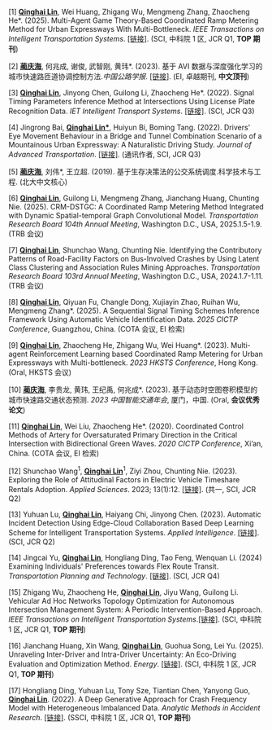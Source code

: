 \[1] **<u>Qinghai Lin</u>**, Wei Huang, Zhigang Wu, Mengmeng Zhang, Zhaocheng He\*. (2025). Multi-Agent Game Theory-Based Coordinated Ramp Metering Method for Urban Expressways With Multi-Bottleneck. _IEEE Transactions on Intelligent Transportation Systems_. [[链接]](https://doi.org/10.1109/TITS.2024.3521460). (SCI, 中科院 1 区, JCR Q1, **TOP 期刊**)

\[2] **<u>蔺庆海</u>**, 何兆成, 谢俊, 武智刚, 黄玮\*. (2023). 基于 AVI 数据与深度强化学习的城市快速路匝道协调控制方法._中国公路学报_. [[链接]](https://doi.org/10.19721/j.cnki.1001-7372.2023.10.018). (EI, 卓越期刊, **中文顶刊**)

\[3] **<u>Qinghai Lin</u>**, Jinyong Chen, Guilong Li, Zhaocheng He\*. (2022). Signal Timing Parameters Inference Method at Intersections Using License Plate Recognition Data. _IET Intelligent Transport Systems_. [[链接]](https://doi.org/10.1049/itr2.12198). (SCI, JCR Q3)

\[4] Jingrong Bai, **<u>Qinghai Lin\*</u>**, Huiyun Bi, Boming Tang. (2022). Drivers' Eye Movement Behaviour in a Bridge and Tunnel Combination Scenario of a Mountainous Urban Expressway: A Naturalistic Driving Study. _Journal of Advanced Transportation_. [[链接]](https://doi.org/10.1155/2022/6403277). (通讯作者, SCI, JCR Q3)

\[5] **<u>蔺庆海</u>**, 刘伟\*, 王立超. (2019). 基于生存决策法的公交系统调度.科学技术与工程. (北大中文核心)

\[6] **<u>Qinghai Lin</u>**, Guilong Li, Mengmeng Zhang, Jianchang Huang, Chunting Nie. (2025). CRM-DSTGC: A Coordinated Ramp Metering Method Integrated with Dynamic Spatial-temporal Graph Convolutional Model. _Transportation Research Board 104th Annual Meeting_, Washington D.C., USA, 2025.1.5-1.9. (TRB 会议)

\[7] **<u>Qinghai Lin</u>**, Shunchao Wang, Chunting Nie. Identifying the Contributory Patterns of Road-Facility Factors on Bus-Involved Crashes by Using Latent Class Clustering and Association Rules Mining Approaches. _Transportation Research Board 103rd Annual Meeting_, Washington D.C., USA, 2024.1.7-1.11. (TRB 会议)

\[8] **<u>Qinghai Lin</u>**, Qiyuan Fu, Changle Dong, Xujiayin Zhao, Ruihan Wu, Mengmeng Zhang\*. (2025). A Sequential Signal Timing Schemes Inference Framework Using Automatic Vehicle Identification Data. _2025 CICTP Conference_, Guangzhou, China. (COTA 会议, EI 检索)

\[9] **<u>Qinghai Lin</u>**, Zhaocheng He, Zhigang Wu, Wei Huang\*. (2023). Multi-agent Reinforcement Learning based Coordinated Ramp Metering for Urban Expressways with Multi-bottleneck. _2023 HKSTS Conference_, Hong Kong. (Oral, HKSTS 会议)

\[10] **<u>蔺庆海</u>**, 李贵龙, 黄玮, 王纪禹, 何兆成\*. (2023). 基于动态时空图卷积模型的城市快速路交通状态预测. _2023 中国智能交通年会_, 厦门，中国. (Oral, **会议优秀论文**)

\[11] **<u>Qinghai Lin</u>**, Wei Liu, Zhaocheng He\*. (2020). Coordinated Control Methods of Artery for Oversaturated Primary Direction in the Critical Intersection with Bidirectional Green Waves. _2020 CICTP Conference_, Xi’an, China. (COTA 会议, EI 检索)

\[12] Shunchao Wang<sup>1</sup>, **<u>Qinghai Lin</u>**<sup>1</sup>, Ziyi Zhou, Chunting Nie. (2023). Exploring the Role of Attitudinal Factors in Electric Vehicle Timeshare Rentals Adoption. _Applied Sciences_. 2023; 13(1):12. [[链接]](https://doi.org/10.3390/app13010012). (共一, SCI, JCR Q2)

\[13] Yuhuan Lu, **<u>Qinghai Lin</u>**, Haiyang Chi, Jinyong Chen. (2023). Automatic Incident Detection Using Edge-Cloud Collaboration Based Deep Learning Scheme for Intelligent Transportation Systems. _Applied Intelligence_. [[链接]](https://doi.org/10.1007/s10489-023-04673-7). (SCI, JCR Q2)

\[14] Jingcai Yu, **<u>Qinghai Lin</u>**, Hongliang Ding, Tao Feng, Wenquan Li. (2024) Examining Individuals' Preferences towards Flex Route Transit. _Transportation Planning and Technology_. [[链接]](https://doi.org/10.1080/03081060.2024.2320317). (SCI, JCR Q4)

\[15] Zhigang Wu, Zhaocheng He, **<u>Qinghai Lin</u>**, Jiyu Wang, Guilong Li. Vehicular Ad Hoc Networks Topology Optimization for Autonomous Intersection Management System: A Periodic Intervention-Based Approach. _IEEE Transactions on Intelligent Transportation Systems_.[[链接]](https://doi.org/10.1109/TITS.2024.3412771). (SCI, 中科院 1 区, JCR Q1, **TOP 期刊**)

\[16] Jianchang Huang, Xin Wang, **<u>Qinghai Lin</u>**, Guohua Song, Lei Yu. (2025). Unraveling Inter-Driver and Intra-Driver Uncertainty: An Eco-Driving Evaluation and Optimization Method. _Energy_. [[链接]](https://doi.org/10.1016/j.energy.2025.135501). (SCI, 中科院 1 区, JCR Q1, **TOP 期刊**)

\[17] Hongliang Ding, Yuhuan Lu, Tony Sze, Tiantian Chen, Yanyong Guo, **<u>Qinghai Lin</u>**. (2022). A Deep Generative Approach for Crash Frequency Model with Heterogeneous Imbalanced Data. _Analytic Methods in Accident Research_. [[链接]](https://doi.org/10.1016/j.amar.2022.100212). (SSCI, 中科院 1 区, JCR Q1, **TOP 期刊**)
